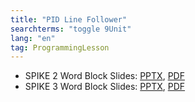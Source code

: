 ```yaml
---
title: "PID Line Follower"
searchterms: "toggle 9Unit"
lang: "en"
tag: ProgrammingLesson
---
```

 <ul>
 <li class="ng-binding">SPIKE 2 Word Block Slides:
 <a href="ProgrammingLessons/PIDLineFollower.pptx">PPTX</a>,
 <a href="ProgrammingLessons/PIDLineFollower.pdf">PDF</a>
 </li>

 <li class="ng-binding">SPIKE 3 Word Block Slides:
 <a href="ProgrammingLessons/SP3IDLineFollower.pptx">PPTX</a>,
 <a href="ProgrammingLessons/SP3PIDLineFollower.pdf">PDF</a>
 </li>
 </ul>
